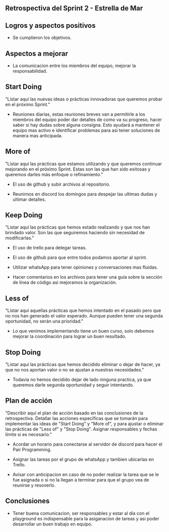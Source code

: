 ## Retrospectiva del Sprint 2 - Estrella de Mar

## Logros y aspectos positivos

- Se cumplieron los objetivos.
  
## Aspectos a mejorar

- La comunicacion entre los miembros del equipo, mejorar la responsabilidad.
 
## Start Doing
"Listar aquí las nuevas ideas o prácticas innovadoras que queremos probar en el próximo Sprint."

- Reuniones diarias, estas reuniones breves van a permitirle a los miembros del equipo poder dar detalles de como va su progreso, hacer saber si hay dudas sobre alguna consigna. Esto ayudará a mantener el equipo mas activo e identificar problemas para asi tener soluciones de manera mas anticipada.

## More of
"Listar aquí las prácticas que estamos utilizando y que queremos continuar mejorando en el próximo Sprint. Estas son las que han sido exitosas y queremos darles más enfoque o refinamiento."

- El uso de github y subir archivos al repositorio.

- Reunirnos en discord los domingos para despejar las ultimas dudas y ultimar detalles.

## Keep Doing
"Listar aquí las prácticas que hemos estado realizando y que nos han brindado valor. Son las que seguiremos haciendo sin necesidad de modificarlas."

- El uso de trello para delegar tareas.

- El uso de github para que entre todos podamos aportar al sprint.

- Utilizar whatsApp para tener opiniones y conversaciones mas fluidas.

- Hacer comentarios en los archivos para tener una guía sobre la sección de línea de código asi mejoramos la organización.

## Less of
"Listar aquí aquellas prácticas que hemos intentado en el pasado pero que no nos han generado el valor esperado. Aunque pueden tener una segunda oportunidad, no serán una prioridad."

- Lo que venimos implementando tiene un buen curso, solo debemos mejorar la coordinación para lograr un buen resultado.

## Stop Doing
"Listar aquí las prácticas que hemos decidido eliminar o dejar de hacer, ya que no nos aportan valor o no se ajustan a nuestras necesidades."

- Todavia no hemos decidido dejar de lado ninguna practica, ya que queremos darle segunda oportunidad y seguir intentando.

## Plan de acción
"Describir aquí el plan de acción basado en las conclusiones de la retrospectiva. Detallar las acciones específicas que se tomarán para implementar las ideas de "Start Doing" y "More of", y para ajustar o eliminar las prácticas de "Less of" y "Stop Doing". Asignar responsables y fechas límite si es necesario."

- Acordar un horario para conectarse al servidor de discord para hacer el Pair Programming.

- Asignar las tareas por el grupo de whatsApp y tambien ubicarlas en Trello.

- Avisar con anticipacion en caso de no poder realizar la tarea que se le fue asignada o si no la llegan a terminar para que el grupo vea de reunirse y resoverlo.

## Conclusiones
- Tener buena comunicacion, ser responsables y estar al día con el playground es indispensable para la asiganacion de tareas y asi poder desarrollar un buen trabajo en equipo.

